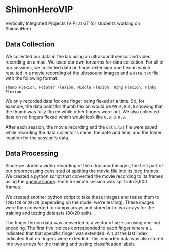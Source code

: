 # ShimonHeroVIP
Vertically Integrated Projects (VIP) at GT for students working on ShimonHero

## Data Collection
We collected our data in the lab using an ultrasound sensor and video recording on a mac. We used our own forearms for data collection. For all of our sessions, we collected data on finger extension and flexion which resulted in a movie recording of the ultrasound images and a ```data.txt``` file with the following format:
```
Thumb Flexion, Pointer Flexion, Middle Flexion, Ring Flexion, Pinky Flexion
```

We only recorded data for one finger being flexed at a time. So, for example, the data point for thumb flexion would be ```99,0,0,0,0``` showing that the thumb was fully flexed while other fingers were not. We also collected data on no fingers flexed which would look like ```0,0,0,0,0```.

After each session, the movie recording and the ```data.txt``` file were saved while recording the data collector's name, the date and time, and the folder location for the session's data.

## Data Processing
Since we stored a video recording of the ultrasound images, the first part of our preprocessing consisted of splitting the movie file into its jpeg frames. We created a python script that converted the movie recording to its frames using the [opencv library](https://docs.opencv.org/3.3.0/index.html). Each 5-minute session was split into 3,600 frames.

We created another python script to take these images and resize them to ```128x128``` or ```28x28``` (depending on the model we're testing). These images were then converted to numpy arrays and stored into two arrays for the training and testing datasets (80/20 split).

The finger flexion data was converted to a vector of size six using one-hot encoding. The first five indices corresponded to each finger where a ```1``` indicated that that specific finger was extended. A ```1``` at the last index indicated that no fingers were extended. This encoded data was also stored into two arrays for the training and testing classification labels.
